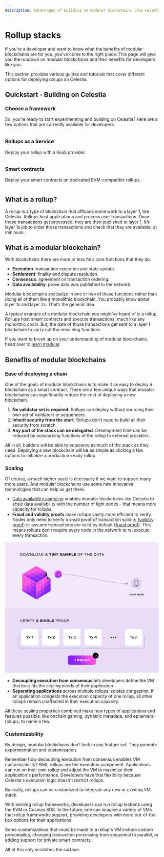 ```yaml
---
description: Advantages of building on modular blockchains like Celestia.
---
```


# Rollup stacks

If you're a developer and want to know what the benefits of modular blockchains
are for you, you’ve come to the right place. This page will give you the rundown on modular
blockchains and their benefits for developers like you.

This section provides various guides and tutorials that cover different
options for deploying rollups on Celestia.

## Quickstart - Building on Celestia

### Choose a framework

<!-- markdownlint-disable MD033 -->
<script setup>
import UrlImageButton from '../.vitepress/components/UrlImageButton.vue';
</script>

So, you’re ready to start experimenting and building on Celestia?
Here are a few options that are currently available for developers.

<div style="display: flex; flex-wrap: wrap; justify-content: center; align-items: center; grid-template-columns: repeat(auto-fill, minmax(150px, 1fr)); gap: 20px;">
  <UrlImageButton url="/how-to-guides/intro-to-op-stack" imageSrc="/build/opstack.webp" text="OP Stack" notes="EVM" target="_self" alt="OP Stack logo" aria-label="OP Stack"/>
  <UrlImageButton url="/how-to-guides/arbitrum-integration" imageSrc="/build/arbitrum.webp" text="Arbitrum Orbit" notes="EVM" target="_self" alt="Arbitrum logo" aria-label="Arbitrum"/>
  <UrlImageButton url="https://github.com/Sovereign-Labs/sovereign-sdk/tree/stable/examples/demo-rollup#demo-rollup" imageSrc="/build/sovereign.webp" text="Sovereign SDK" notes="Sovereign" alt="Sovereign logo" aria-label="Sovereign"/>
  <UrlImageButton url="https://docs.dymension.xyz/" imageSrc="/build/dymension.webp" text="Dymension" alt="Dymension logo" aria-label="Dymension"/>
  <UrlImageButton url="https://docs.stf.xyz" imageSrc="/build/stackr.webp" text="Stackr" alt="Stackr logo" aria-label="Stackr"/>
  <UrlImageButton url="https://rollkit.dev" imageSrc="/build/rollkit.webp" text="Rollkit" notes="Sovereign" alt="Rollkit logo" aria-label="Rollkit"/>
</div>

### Rollups as a Service

Deploy your rollup with a RaaS provider.

<div style="display: flex; flex-wrap: wrap; justify-content: center; align-items: center; grid-template-columns: repeat(auto-fill, minmax(150px, 1fr)); gap: 20px;">
  <UrlImageButton url="https://altlayer.io/raas/" imageSrc="/build/altlayer.webp" text="AltLayer" notes="Orbit, OP Stack" alt="AltLayer logo" aria-label="AltLayer"/>
  <UrlImageButton url="https://www.astria.org/" imageSrc="/build/astria.webp" text="Astria" alt="Astria logo" aria-label="Astria"/>
  <UrlImageButton url="https://www.caldera.xyz/" imageSrc="/build/caldera.webp" text="Caldera" notes="Orbit, OP Stack" alt="Caldera logo" aria-label="Caldera"/>
  <UrlImageButton url="https://conduit.xyz/" imageSrc="/build/conduit.webp" text="Conduit" notes="Orbit, OP Stack" alt="Conduit logo" aria-label="Conduit"/>
  <!-- <UrlImageButton url="https://gateway.fm/" imageSrc="/build/gateway.webp" text="Gateway" notes="Polygon CDK" alt="Gateway logo" aria-label="Gateway"/> -->
  <UrlImageButton url="https://www.gelato.network/" imageSrc="/build/gelato.webp" text="Gelato" notes="Orbit, OP Stack" alt="Gelato logo" aria-label="Gelato"/>
  <UrlImageButton url="https://www.karnot.xyz/" imageSrc="/build/karnot.webp" text="Karnot" notes="Starknet" alt="Karnot logo" aria-label="Karnot"/>
  <!-- <UrlImageButton url="https://lumoz.org/" imageSrc="/build/lumoz.webp" text="Lumoz" notes="Polygon CDK" alt="Lumoz logo" aria-label="Lumoz"/> -->
  <!-- <UrlImageButton url="https://snapchain.dev/" imageSrc="/build/snapchain.webp" text="Snapchain" notes="Polygon CDK" alt="Snapchain logo" aria-label="Snapchain"/> -->
  <UrlImageButton url="https://docs.vistara.dev/" imageSrc="/build/vistara.webp" text="Vistara" alt="Vistara logo" aria-label="Vistara"/>
  <UrlImageButton url="https://www.zeeve.io/" imageSrc="/build/zeeve.webp" text="Zeeve" notes="Orbit, OP Stack" alt="Zeeve logo" aria-label="Zeeve"/>
</div>

### Smart contracts

Deploy your smart contracts on dedicated EVM-compatible rollups.

<div style="display: flex; flex-wrap: wrap; justify-content: center; align-items: center; grid-template-columns: repeat(auto-fill, minmax(150px, 1fr)); gap: 20px;">
  <UrlImageButton url="https://bubstestnet.com/" imageSrc="/build/caldera.webp" text="Bubs testnet" notes="OP Stack" alt="Caldera logo" aria-label="Caldera Bubs testnet"/>
  <UrlImageButton url="https://raas.gelato.network/rollups/details/public/opcelestia-raspberry" imageSrc="/build/gelato.webp" text="Raspberry testnet" notes="OP Stack" alt="Gelato logo" aria-label="Gelato Raspberry testnet"/>
</div>

## What is a rollup?

A rollup is a type of blockchain that offloads some work to a layer 1, like
Celestia. Rollups host applications and process user transactions. Once
those transactions get processed, they are then published to layer 1.
It’s layer 1s job to order those transactions and check that they are
available, at minimum.

## What is a modular blockchain?

With blockchains there are more or less four core functions that they do.

- **Execution**: transaction execution and state update.
- **Settlement**: finality and dispute resolution.
- **Consensus**: agreement on transaction ordering.
- **Data availability**: prove data was published to the network.

Modular blockchains specialize in one or two of these functions rather
than doing all of them like a monolithic blockchain. You probably know
about layer 1s and layer 2s. That’s the general idea.

A typical example of a modular blockchain you might’ve heard of is a
rollup. Rollups host smart contracts and execute transactions, much like
any monolithic chain. But, the data of those transactions get sent to a
layer 1 blockchain to carry out the remaining functions.

If you want to brush up on your understanding of modular blockchains,
head over to [learn modular](../learn/how-celestia-works/monolithic-vs-modular.md).

## Benefits of modular blockchains

### Ease of deploying a chain

One of the goals of modular blockchains is to make it as easy to deploy
a blockchain as a smart contract. There are a few unique ways that
modular blockchains can significantly reduce the cost of deploying a
new blockchain.

1. **No validator set is required**. Rollups can deploy without sourcing
   their own set of validators or sequencers.
2. **Inherit security from the start**. Rollups don’t need to build all
   their security from scratch.
3. **Any part of the stack can be delegated**. Development time can be
   reduced by outsourcing functions of the rollup to external providers.

All in all, builders will be able to outsource as much of the stack as
they need. Deploying a new blockchain will be as simple as clicking a
few options to initialize a production-ready rollup.

### Scaling

Of course, a much higher scale is necessary if we want to support
many more users. And modular blockchains use some new innovative
technologies that can help us get there.

- [Data availability sampling](https://celestia.org/glossary/data-availability-sampling/)
  enables modular blockchains like Celestia to scale data availability with the
  number of light nodes - that means more capacity for rollups.
- **Fraud and validity proofs** make rollups vastly more efficient
  to verify. Nodes only need to verify a small proof of transaction
  validity ([validity proof](https://celestia.org/glossary/validity-proof/))
  or assume transactions are valid by default
  ([fraud proof](https://celestia.org/glossary/state-transition-fraud-proof/)).
  This means rollups don’t require every node in the network to re-execute
  every transaction.

![image](/img/da-and-validity.png)

- **Decoupling execution from consensus** lets developers define the VM
  that best fits the scaling needs of their application.
- **Separating applications** across multiple rollups isolates congestion.
  If an application congests the execution capacity of one rollup, all
  other rollups remain unaffected in their execution capacity.

All these scaling properties combined make new types of applications
and features possible, like onchain gaming, dynamic metadata, and
ephemeral rollups, to name a few.

### Customizability

By design, modular blockchains don’t lock in any feature set.
They promote experimentation and customization.

Remember how decoupling execution from consensus enables VM
customizability? Well, rollups are the execution component. Applications
can run on their own rollup and adjust the VM to maximize their
application's performance. Developers have that flexibility because
Celestia's execution logic doesn't restrict rollups.

Basically, rollups can be customized to integrate any new or existing
VM stack.

With existing rollup frameworks, developers can run rollup testnets
using the EVM or Cosmos SDK. In the future, one can imagine a variety
of VMs that rollup frameworks support, providing developers with more
out-of-the-box options for their applications.

Some customizations that could be made to a rollup's VM include
custom precompiles, changing transaction processing from sequential
to parallel, or adding support for private smart contracts.

All of this only scratches the surface.
